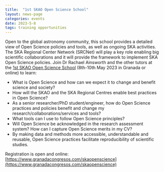 ```yaml
---
title:  "1st SKAO Open Science School"
layout: news-page
categories: events
date: 2023-5-8
tags: training opportunities
---
```

Open to the global astronomy community, this school provides a detailed view of Open Science policies and tools, as well as ongoing SKA activities. The SKA Regional Center Network (SRCNet) will play a key role enabling big scientific collaborations and it will provide the framework to implement SKA Open Science policies. 
Join Dr Rachael Ainsworth and the other tutors at the [1st SKAO Open Science School](https://www.granadacongresos.com/skaopenscience) (8th-10th May 2023 in Granada or online) to learn:
- What is Open Science and how can we expect it to change and benefit science and society?
- How will the SKAO and the SKA Regional Centres enable best practices in Open Science?
- As a senior researcher/PhD student/engineer, how do Open Science practices and policies benefit and change my research/collaborations/services and tools?
- What tools can I use to follow Open Science principles?
- Will Open Science be acknowledged in the research assessment system? How can I capture Open Science merits in my CV?
- By making data and methods more accessible, understandable and reusable, Open Science practices facilitate reproducibility of scientific studies. 
 
Registration is open and online: [https://www.granadacongresos.com/skaopenscience](https://www.granadacongresos.com/skaopenscience)
